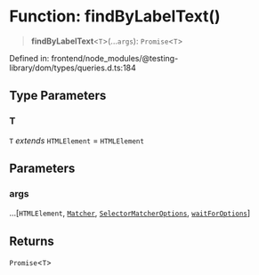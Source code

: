 # Function: findByLabelText()

> **findByLabelText**\<`T`\>(...`args`): `Promise`\<`T`\>

Defined in: frontend/node\_modules/@testing-library/dom/types/queries.d.ts:184

## Type Parameters

### T

`T` *extends* `HTMLElement` = `HTMLElement`

## Parameters

### args

...\[`HTMLElement`, [`Matcher`](../type-aliases/Matcher.md), [`SelectorMatcherOptions`](../interfaces/SelectorMatcherOptions.md), [`waitForOptions`](../interfaces/waitForOptions.md)\]

## Returns

`Promise`\<`T`\>
